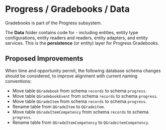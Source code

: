 # Progress / Gradebooks / Data

Gradebooks is part of the Progress subsystem.
  
The **Data** folder contains code for - including entities, entity type configurations, entity readers and readers, entity adapters, and entity services. This is the **persistence** (or entity) layer for Progress Gradebooks.

## Proposed Improvements

When time and opportunity permit, the following database schema changes should be considered, to improve alignment with current naming conventions:

* Move table `QGradebook` from schema `records` to schema `progress`.
* Move table `QGradebookEvent` from schema `records` to schema `progress`.
* Move table `QGradeItem` from schema `records` to schema `progress`.
* Rename table from `QGradeItem` to `QGradeitem`.
* Move table `QGradeItemCompetency` from schema `records` to schema `progress`.
* Rename table from `QGradeItemCompetency` to `QGradeitemCompetency`.
